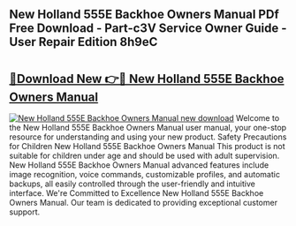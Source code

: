 ## New Holland 555E Backhoe Owners Manual PDf Free Download - Part-c3V Service Owner Guide - User Repair Edition 8h9eC

# <h2><a href="http://bc70670.oget.top/?id=New+Holland+555E+Backhoe+Owners+Manual">🔗Download New 👉🔴 New Holland 555E Backhoe Owners Manual</a></h2>

[![New Holland 555E Backhoe Owners Manual new download](https://i.imgur.com/5g1atiW.png)](http://bc70670.oget.top/?id=New+Holland+555E+Backhoe+Owners+Manual)
Welcome to the New Holland 555E Backhoe Owners Manual user manual, your one-stop resource for understanding and using your new product. Safety Precautions for Children New Holland 555E Backhoe Owners Manual This product is not suitable for children under age and should be used with adult supervision. New Holland 555E Backhoe Owners Manual advanced features include image recognition, voice commands, customizable profiles, and automatic backups, all easily controlled through the user-friendly and intuitive interface. We're Committed to Excellence New Holland 555E Backhoe Owners Manual. Our team is dedicated to providing exceptional customer support.
